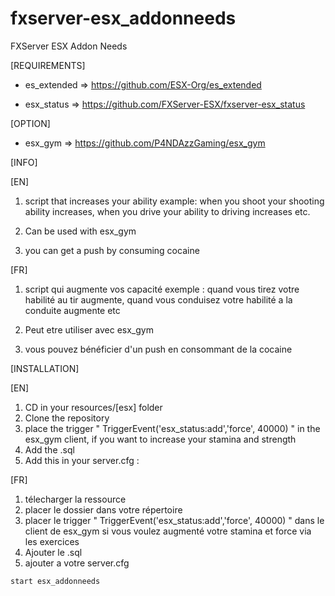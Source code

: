 # fxserver-esx_addonneeds
FXServer ESX Addon Needs

[REQUIREMENTS]

- es_extended => https://github.com/ESX-Org/es_extended

- esx_status => https://github.com/FXServer-ESX/fxserver-esx_status

[OPTION]

- esx_gym    => https://github.com/P4NDAzzGaming/esx_gym

[INFO]

[EN]

1) script that increases your ability example: when you shoot your shooting ability increases, when you drive your ability to driving increases etc.

2) Can be used with esx_gym 

3) you can get a push by consuming cocaine

[FR]

1) script qui augmente vos capacité exemple : quand vous tirez votre habilité au tir augmente, quand vous conduisez votre habilité a la conduite augmente etc 

2) Peut etre utiliser avec esx_gym    

3) vous pouvez bénéficier d'un push en consommant de la cocaine  

[INSTALLATION]

[EN]

1) CD in your resources/[esx] folder
2) Clone the repository
3) place the trigger " TriggerEvent('esx_status:add','force', 40000) " in the esx_gym client, if you want to increase your stamina and strength
4) Add the .sql
5) Add this in your server.cfg :

[FR]

1) télecharger la ressource 
2) placer le dossier dans votre répertoire
3) placer le trigger  " TriggerEvent('esx_status:add','force', 40000) " dans le client de esx_gym si vous voulez augmenté votre stamina et force via les exercices
4) Ajouter le .sql
5) ajouter a votre server.cfg

```
start esx_addonneeds
```
